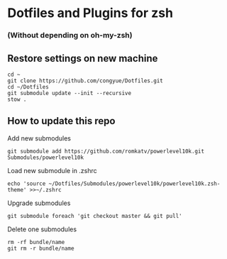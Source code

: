 # Dotfiles and Plugins for zsh
### (Without depending on oh-my-zsh)

## Restore settings on new machine
```
cd ~
git clone https://github.com/congyue/Dotfiles.git
cd ~/Dotfiles 
git submodule update --init --recursive
stow .
```

## How to update this repo

Add new submodules
```
git submodule add https://github.com/romkatv/powerlevel10k.git Submodules/powerlevel10k
```

Load new submodule in .zshrc
```
echo 'source ~/Dotfiles/Submodules/powerlevel10k/powerlevel10k.zsh-theme' >>~/.zshrc
```

Upgrade submodules
```
git submodule foreach 'git checkout master && git pull'
```

Delete one submodules
```
rm -rf bundle/name
git rm -r bundle/name
```
